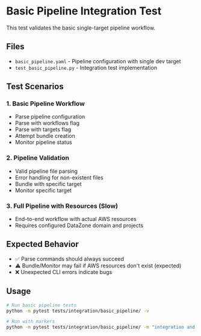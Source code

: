 # Basic Pipeline Integration Test

This test validates the basic single-target pipeline workflow.

## Files

- `basic_pipeline.yaml` - Pipeline configuration with single dev target
- `test_basic_pipeline.py` - Integration test implementation

## Test Scenarios

### 1. Basic Pipeline Workflow
- Parse pipeline configuration
- Parse with workflows flag
- Parse with targets flag
- Attempt bundle creation
- Monitor pipeline status

### 2. Pipeline Validation
- Valid pipeline file parsing
- Error handling for non-existent files
- Bundle with specific target
- Monitor specific target

### 3. Full Pipeline with Resources (Slow)
- End-to-end workflow with actual AWS resources
- Requires configured DataZone domain and projects

## Expected Behavior

- ✅ Parse commands should always succeed
- ⚠️ Bundle/Monitor may fail if AWS resources don't exist (expected)
- ❌ Unexpected CLI errors indicate bugs

## Usage

```bash
# Run basic pipeline tests
python -m pytest tests/integration/basic_pipeline/ -v

# Run with markers
python -m pytest tests/integration/basic_pipeline/ -m "integration and not slow" -v
```
